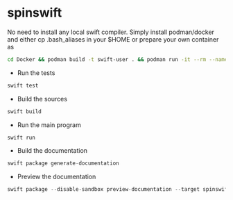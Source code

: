 # spinswift

No need to install any local swift compiler. Simply install podman/docker and either cp .bash_aliases in your $HOME or prepare your own container as
```bash
cd Docker && podman build -t swift-user . && podman run -it --rm --name swift-user
```

* Run the tests
```swift
swift test
```

* Build the sources
```swift
swift build
```

* Run the main program
```swift
swift run
```

* Build the documentation
```swift
swift package generate-documentation
```

* Preview the documentation
```swift
swift package --disable-sandbox preview-documentation --target spinswift
```

